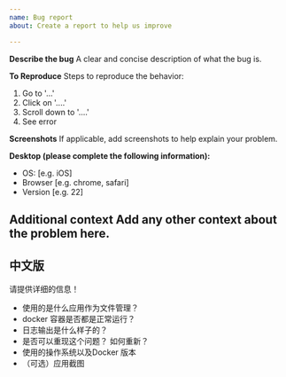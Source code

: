 ```yaml
---
name: Bug report
about: Create a report to help us improve

---
```


**Describe the bug**
A clear and concise description of what the bug is.

**To Reproduce**
Steps to reproduce the behavior:
1. Go to '...'
2. Click on '....'
3. Scroll down to '....'
4. See error

**Screenshots**
If applicable, add screenshots to help explain your problem.

**Desktop (please complete the following information):**
 - OS: [e.g. iOS]
 - Browser [e.g. chrome, safari]
 - Version [e.g. 22]

**Additional context**
Add any other context about the problem here.
---
## 中文版

请提供详细的信息！

* 使用的是什么应用作为文件管理？
* docker 容器是否都是正常运行？
* 日志输出是什么样子的？
* 是否可以重现这个问题？ 如何重新？
* 使用的操作系统以及Docker 版本
* （可选）应用截图
